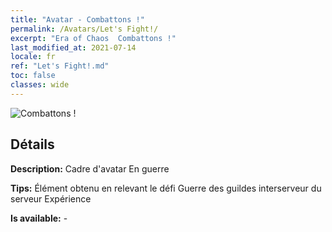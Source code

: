 ```yaml
---
title: "Avatar - Combattons !"
permalink: /Avatars/Let's Fight!/
excerpt: "Era of Chaos  Combattons !"
last_modified_at: 2021-07-14
locale: fr
ref: "Let's Fight!.md"
toc: false
classes: wide
---
```

 ![Combattons !](/images/a/avatarFrame_84.png)

## Détails

 **Description:** Cadre d'avatar En guerre 

 **Tips:** Élément obtenu en relevant le défi Guerre des guildes interserveur du serveur Expérience 

 **Is available:**  - 

